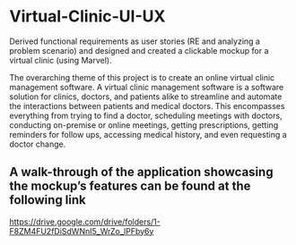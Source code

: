 # Virtual-Clinic-UI-UX
Derived functional requirements as user stories (RE and analyzing a problem scenario) and designed and created a clickable mockup for a virtual clinic (using Marvel).

The overarching theme of this project is to create an online virtual clinic management
software. A virtual clinic management software is a software solution for clinics, doctors,
and patients alike to streamline and automate the interactions between patients and
medical doctors. This encompasses everything from trying to find a doctor, scheduling
meetings with doctors, conducting on-premise or online meetings, getting prescriptions,
getting reminders for follow ups, accessing medical history, and even requesting a doctor
change.

## A walk-through of the application showcasing the mockup’s features can be found at the following link
https://drive.google.com/drive/folders/1-F8ZM4FU2fDiSdWNnI5_WrZo_lPFby6y
